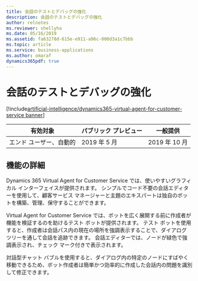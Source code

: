 ```yaml
---
title: 会話のテストとデバッグの強化
description: 会話のテストとデバッグの強化
author: relnotes
ms.reviewer: shellyha
ms.date: 05/16/2019
ms.assetid: fa63278d-615e-e911-a96c-000d3a1c7bbb
ms.topic: article
ms.service: business-applications
ms.author: omaraf
dynamics365pdf: true
---
```

# <a name="enhanced-conversation-testing-and-debugging"></a>会話のテストとデバッグの強化
[!include[artificial-intelligence/dynamics365-virtual-agent-for-customer-service banner](../includes/artificial-intelligence/dynamics365-virtual-agent-for-customer-service.md)]

| 有効対象    |  パブリック プレビュー | 一般提供 | 
| ---------- | ---------- |---------- |
|エンド ユーザー、自動的|2019 年 5 月| 2019 年 10 月|






## <a name="feature-details"></a>機能の詳細
<!--feature detail start -->
Dynamics 365 Virtual Agent for Customer Service では、使いやすいグラフィカル インターフェイスが提供されます。 シンプルでコード不要の会話エディターを使用して、顧客サービス マネージャーと主題のエキスパートは独自のボットを構築、管理、保守することができます。
  
Virtual Agent for Customer Service では、ボットを広く展開する前に作成者が機能を検証するのを助けるテスト ボットが提供されます。 テスト ボットを使用すると、作成者は会話パス内の現在の場所を強調表示することで、ダイアログ ツリーを通して会話を追跡できます。 会話エディターでは、ノードが緑色で強調表示され、チェック マーク付きで表示されます。

対話型チャット バブルを使用すると、ダイアログ内の特定のノードにすばやく移動できるため、ボット作成者は簡単かつ効率的に作成した会話内の問題を識別して修正できます。
<!--feature detail end -->










